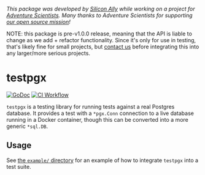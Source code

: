 _This package was developed by [Silicon Ally](https://siliconally.org) while
working on a project for  [Adventure Scientists](https://adventurescientists.org).
Many thanks to Adventure Scientists for supporting [our open source
mission](https://siliconally.org/policies/open-source/)!_

NOTE: this package is pre-v1.0.0 release, meaning that the API is liable
to change as we add + refactor functionality. Since it's only for use in
testing, that's likely fine for small projects, but
[contact us](https://siliconally.org/contact/) before integrating this
into any larger/more serious projects.

# testpgx

[![GoDoc](https://pkg.go.dev/badge/github.com/Silicon-Ally/testpgx?status.svg)](https://pkg.go.dev/github.com/Silicon-Ally/testpgx?tab=doc)
[![CI Workflow](https://github.com/Silicon-Ally/testpgx/actions/workflows/test.yml/badge.svg)](https://github.com/Silicon-Ally/testpgx/actions?query=branch%3Amain)

`testpgx` is a testing library for running tests against a real Postgres
database. It provides a test with a `*pgx.Conn` connection to a live database
running in a Docker container, though this can be converted into a more generic
`*sql.DB`.

## Usage

See [the `example/` directory](/example/) for an example of how to integrate
`testpgx` into a test suite.
